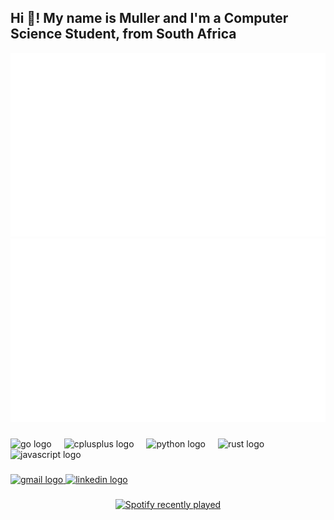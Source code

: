 <h2 align="left">Hi 👋! My name is Muller and I'm a Computer Science Student, from South Africa</h2>

![](https://raw.githubusercontent.com/MullerPietPompies/githubStats/master/generated/languages.svg#gh-dark-mode-only)
![](https://raw.githubusercontent.com/MullerPietPompies/githubStats/master/generated/overview.svg#gh-light-mode-only)

###

<div align="left">
  <img src="https://cdn.jsdelivr.net/gh/devicons/devicon/icons/go/go-original.svg" height="30" alt="go logo"  />
  <img width="12" />
  <img src="https://cdn.jsdelivr.net/gh/devicons/devicon/icons/cplusplus/cplusplus-original.svg" height="30" alt="cplusplus logo"  />
  <img width="12" />
  <img src="https://cdn.jsdelivr.net/gh/devicons/devicon/icons/python/python-original.svg" height="30" alt="python logo"  />
  <img width="12" />
  <img src="https://skillicons.dev/icons?i=rust" height="30" alt="rust logo"  />
  <img width="12" />
  <img src="https://cdn.jsdelivr.net/gh/devicons/devicon/icons/javascript/javascript-original.svg" height="30" alt="javascript logo"  />
</div>

###

<div align="left">
  <a href="mullerdannhauser1@gmail.com" target="_blank">
    <img src="https://img.shields.io/static/v1?message=Gmail&logo=gmail&label=&color=D14836&logoColor=white&labelColor=&style=for-the-badge" height="35" alt="gmail logo"  />
  </a>
  <a href="https://www.linkedin.com/in/muller-dannhauser-02923424b/" target="_blank">
    <img src="https://img.shields.io/static/v1?message=LinkedIn&logo=linkedin&label=&color=0077B5&logoColor=white&labelColor=&style=for-the-badge" height="35" alt="linkedin logo"  />
  </a>
</div>

###

<div align="center">
  <a href="https://open.spotify.com/user/bo1c6g7z0j95c9phsylr5zbik">
    <img src="https://spotify-recently-played-readme.vercel.app/api?user=bo1c6g7z0j95c9phsylr5zbik&count=5&unique=true" alt="Spotify recently played"  />
  </a>
</div>

###
